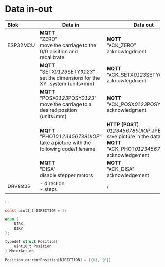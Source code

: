 # Data in-out

| Blok     | Data in                                                      | Data out                                                     |
| :------- | ------------------------------------------------------------ | ------------------------------------------------------------ |
| ESP32MCU | **MQTT**<br/>"ZERO"<br/>move the carriage to the 0/0 position and recalibrate | **MQTT**<br/>"ACK_ZERO"<br/>acknowlegdment                   |
|          | **MQTT**<br/>"SETX*0123*SETY*0123*"<br />set the dimensions for the XY-system (units=mm) | **MQTT**<br/>"ACK_SETX*0123*SETY*0123*"<br/>acknowlegdment   |
|          | **MQTT**<br/>"POSX*0123*POSY*0123*"<br/>move the carriage to a desired position (units=mm) | **MQTT**<br/>"ACK_POSX*0123*POSY*0123*"<br/>acknowledgment   |
|          | **MQTT**<br/>"PHOT*0123456789UIOP*"<br />take a picture with the following code/filename | **HTTP (POST)**<br />*0123456789UIOP*.JPEG<br />save picture in the database<br />**MQTT**<br />"ACK_PHOT*0123456789UIOP*"<br />acknowledgement |
|          | **MQTT**<br/>"DISA"<br />disable stepper motors              | **MQTT**<br/>"ACK_DISA"<br/>acknowledgement                  |
| DRV8825  | - direction<br />- steps                                     | /                                                            |



...

```c#
const uint8_t DIRECTION = 2;

enum {
    DIRX,
    DIRY
};

typedef struct Position{
    uint16_t Position
} MotorAction

Position currentPosition[DIRECTION] = {{0}, {0}}
```

